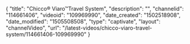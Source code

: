 {
    "title": "Chicco&reg; Viaro&trade;Travel System",
    "description": "",
    "channelid": "114661406",
    "videoid": "109969990",
    "date_created": "1502518908",
    "date_modified": "1505508508",
    "type": "captivate",
    "layout": "channelVideo",
    "url": "\/latest-videos\/chicco-viaro-travel-system\/114661406-109969990"
}